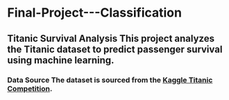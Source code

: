 # Final-Project---Classification

## Titanic Survival Analysis This project analyzes the Titanic dataset to predict passenger survival using machine learning.  

### Data Source   The dataset is sourced from the [Kaggle Titanic Competition](https://www.kaggle.com/competitions/titanic/overview).
